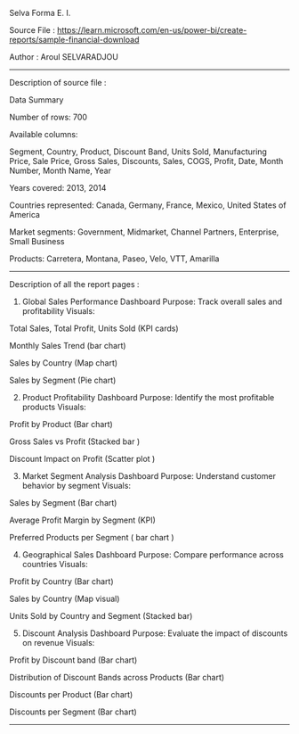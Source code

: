Selva Forma E. I.

Source File : https://learn.microsoft.com/en-us/power-bi/create-reports/sample-financial-download

Author : Aroul SELVARADJOU

-----------------------------------------------------------------------------------------------------
Description of source file :

Data Summary

Number of rows: 700

Available columns:

Segment, Country, Product, Discount Band, Units Sold, Manufacturing Price, Sale Price, Gross Sales, Discounts, Sales, COGS, Profit, Date, Month Number, Month Name, Year

Years covered: 2013, 2014

Countries represented: Canada, Germany, France, Mexico, United States of America

Market segments: Government, Midmarket, Channel Partners, Enterprise, Small Business

Products: Carretera, Montana, Paseo, Velo, VTT, Amarilla

-----------------------------------------------------------------------------------------------------

Description of all the report pages : 
1. Global Sales Performance Dashboard
Purpose: Track overall sales and profitability
Visuals:

Total Sales, Total Profit, Units Sold (KPI cards)

Monthly Sales Trend (bar chart)

Sales by Country (Map chart)

Sales by Segment (Pie chart)

2. Product Profitability Dashboard
Purpose: Identify the most profitable products
Visuals:

Profit by Product (Bar chart)

Gross Sales vs Profit (Stacked bar )

Discount Impact on Profit (Scatter plot )

3. Market Segment Analysis Dashboard
Purpose: Understand customer behavior by segment
Visuals:

Sales by Segment (Bar chart)

Average Profit Margin by Segment (KPI)

Preferred Products per Segment ( bar chart )

4. Geographical Sales Dashboard
Purpose: Compare performance across countries
Visuals:

Profit by Country (Bar chart)

Sales by Country (Map visual)

Units Sold by Country and Segment (Stacked bar)

5. Discount Analysis Dashboard
Purpose: Evaluate the impact of discounts on revenue
Visuals:

Profit by Discount band (Bar chart)

Distribution of Discount Bands across Products (Bar chart)

Discounts per Product (Bar chart)

Discounts per Segment (Bar chart)


----------------------------------------------------------------------------------------------------------


